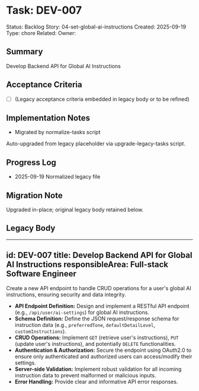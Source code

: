 # Task: DEV-007
Status: Backlog
Story: 04-set-global-ai-instructions
Created: 2025-09-19
Type: chore
Related:
Owner:

## Summary
Develop Backend API for Global AI Instructions

## Acceptance Criteria
- [ ] (Legacy acceptance criteria embedded in legacy body or to be refined)

## Implementation Notes
- Migrated by normalize-tasks script

Auto-upgraded from legacy placeholder via upgrade-legacy-tasks script.

## Progress Log
- 2025-09-19 Normalized legacy file

## Migration Note
Upgraded in-place; original legacy body retained below.

## Legacy Body
---
id: DEV-007
title: Develop Backend API for Global AI Instructions
responsibleArea: Full-stack Software Engineer
---
Create a new API endpoint to handle CRUD operations for a user's global AI instructions, ensuring security and data integrity.
*   **API Endpoint Definition:** Design and implement a RESTful API endpoint (e.g., `/api/user/ai-settings`) for global AI instructions.
*   **Schema Definition:** Define the JSON request/response schema for instruction data (e.g., `preferredTone`, `defaultDetailLevel`, `customInstructions`).
*   **CRUD Operations:** Implement `GET` (retrieve user's instructions), `PUT` (update user's instructions), and potentially `DELETE` functionalities.
*   **Authentication & Authorization:** Secure the endpoint using OAuth2.0 to ensure only authenticated and authorized users can access/modify their settings.
*   **Server-side Validation:** Implement robust validation for all incoming instruction data to prevent malformed or malicious inputs.
*   **Error Handling:** Provide clear and informative API error responses.